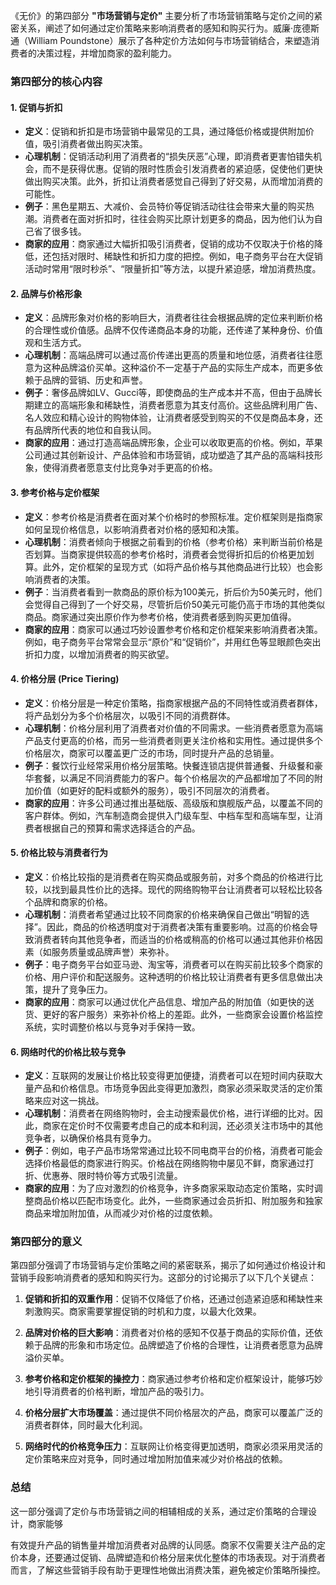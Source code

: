 《无价》的第四部分 **"市场营销与定价"** 主要分析了市场营销策略与定价之间的紧密关系，阐述了如何通过定价策略来影响消费者的感知和购买行为。威廉·庞德斯通（William Poundstone）展示了各种定价方法如何与市场营销结合，来塑造消费者的决策过程，并增加商家的盈利能力。

### 第四部分的核心内容

#### 1. **促销与折扣**
   - **定义**：促销和折扣是市场营销中最常见的工具，通过降低价格或提供附加价值，吸引消费者做出购买决策。
   - **心理机制**：促销活动利用了消费者的“损失厌恶”心理，即消费者更害怕错失机会，而不是获得优惠。促销的限时性质会引发消费者的紧迫感，促使他们更快做出购买决策。此外，折扣让消费者感觉自己得到了好交易，从而增加消费的可能性。
   - **例子**：黑色星期五、大减价、会员特价等促销活动往往会带来大量的购买热潮。消费者在面对折扣时，往往会购买比原计划更多的商品，因为他们认为自己省了很多钱。
   - **商家的应用**：商家通过大幅折扣吸引消费者，促销的成功不仅取决于价格的降低，还包括对限时、稀缺性和折扣力度的把控。例如，电子商务平台在大促销活动时常用“限时秒杀”、“限量折扣”等方法，以提升紧迫感，增加消费热度。

#### 2. **品牌与价格形象**
   - **定义**：品牌形象对价格的影响巨大，消费者往往会根据品牌的定位来判断价格的合理性或价值感。品牌不仅传递商品本身的功能，还传递了某种身份、价值观和生活方式。
   - **心理机制**：高端品牌可以通过高价传递出更高的质量和地位感，消费者往往愿意为这种品牌溢价买单。这种溢价不一定基于产品的实际生产成本，而更多依赖于品牌的营销、历史和声誉。
   - **例子**：奢侈品牌如LV、Gucci等，即使商品的生产成本并不高，但由于品牌长期建立的高端形象和稀缺性，消费者愿意为其支付高价。这些品牌利用广告、名人效应和精心设计的购物体验，让消费者感受到购买的不仅是商品本身，还有品牌所代表的地位和自我认同。
   - **商家的应用**：通过打造高端品牌形象，企业可以收取更高的价格。例如，苹果公司通过其创新设计、产品体验和市场营销，成功塑造了其产品的高端科技形象，使得消费者愿意支付比竞争对手更高的价格。

#### 3. **参考价格与定价框架**
   - **定义**：参考价格是消费者在面对某个价格时的参照标准。定价框架则是指商家如何呈现价格信息，以影响消费者对价格的感知和决策。
   - **心理机制**：消费者倾向于根据之前看到的价格（参考价格）来判断当前价格是否划算。当商家提供较高的参考价格时，消费者会觉得折扣后的价格更加划算。此外，定价框架的呈现方式（如将产品价格与其他商品进行比较）也会影响消费者的决策。
   - **例子**：当消费者看到一款商品的原价标为100美元，折后价为50美元时，他们会觉得自己得到了一个好交易，尽管折后价50美元可能仍高于市场的其他类似商品。商家通过突出原价作为参考价格，使消费者感到购买更加值得。
   - **商家的应用**：商家可以通过巧妙设置参考价格和定价框架来影响消费者决策。例如，电子商务平台常常会显示“原价”和“促销价”，并用红色等显眼颜色突出折扣力度，以增加消费者的购买欲望。

#### 4. **价格分层 (Price Tiering)**
   - **定义**：价格分层是一种定价策略，指商家根据产品的不同特性或消费者群体，将产品划分为多个价格层次，以吸引不同的消费群体。
   - **心理机制**：价格分层利用了消费者对价值的不同需求。一些消费者愿意为高端产品支付更高的价格，而另一些消费者则更关注价格和实用性。通过提供多个价格层次，商家可以覆盖更广泛的市场，同时提升产品的总销量。
   - **例子**：餐饮行业经常采用价格分层策略。快餐连锁店提供普通餐、升级餐和豪华套餐，以满足不同消费能力的客户。每个价格层次的产品都增加了不同的附加价值（如更好的配料或额外的服务），吸引不同层次的消费者。
   - **商家的应用**：许多公司通过推出基础版、高级版和旗舰版产品，以覆盖不同的客户群体。例如，汽车制造商会提供入门级车型、中档车型和高端车型，让消费者根据自己的预算和需求选择适合的产品。

#### 5. **价格比较与消费者行为**
   - **定义**：价格比较指的是消费者在购买商品或服务前，对多个商品的价格进行比较，以找到最具性价比的选择。现代的网络购物平台让消费者可以轻松比较各个品牌和商家的价格。
   - **心理机制**：消费者希望通过比较不同商家的价格来确保自己做出“明智的选择”。因此，商品的价格透明度对于消费者决策有重要影响。过高的价格会导致消费者转向其他竞争者，而适当的价格或稍高的价格可以通过其他非价格因素（如服务质量或品牌声誉）来弥补。
   - **例子**：电子商务平台如亚马逊、淘宝等，消费者可以在购买前比较多个商家的价格、用户评价和配送服务。这种透明的价格比较让消费者有更多信息做出决策，提升了竞争压力。
   - **商家的应用**：商家可以通过优化产品信息、增加产品的附加值（如更快的送货、更好的客户服务）来弥补价格上的差距。此外，一些商家会设置价格监控系统，实时调整价格以与竞争对手保持一致。

#### 6. **网络时代的价格比较与竞争**
   - **定义**：互联网的发展让价格比较变得更加便捷，消费者可以在短时间内获取大量产品和价格信息。市场竞争因此变得更加激烈，商家必须采取灵活的定价策略来应对这一挑战。
   - **心理机制**：消费者在网络购物时，会主动搜索最优价格，进行详细的比对。因此，商家在定价时不仅需要考虑自己的成本和利润，还必须关注市场中的其他竞争者，以确保价格具有竞争力。
   - **例子**：例如，电子产品市场常常通过比较不同电商平台的价格，消费者可能会选择价格最低的商家进行购买。价格战在网络购物中屡见不鲜，商家通过打折、优惠券、限时特价等方式吸引流量。
   - **商家的应用**：为了应对激烈的价格竞争，许多商家采取动态定价策略，实时调整商品价格以匹配市场变化。此外，一些商家通过会员折扣、附加服务和独家商品来增加附加值，从而减少对价格的过度依赖。

### 第四部分的意义

第四部分强调了市场营销与定价策略之间的紧密联系，揭示了如何通过价格设计和营销手段影响消费者的感知和购买行为。这部分的讨论揭示了以下几个关键点：

1. **促销和折扣的双重作用**：促销不仅降低了价格，还通过创造紧迫感和稀缺性来刺激购买。商家需要掌握促销的时机和力度，以最大化效果。

2. **品牌对价格的巨大影响**：消费者对价格的感知不仅基于商品的实际价值，还依赖于品牌的形象和市场定位。品牌塑造了价格的合理性，让消费者愿意为品牌溢价买单。

3. **参考价格和定价框架的操控力**：商家通过参考价格和定价框架设计，能够巧妙地引导消费者的价格判断，增加产品的吸引力。

4. **价格分层扩大市场覆盖**：通过提供不同价格层次的产品，商家可以覆盖广泛的消费者群体，同时最大化利润。

5. **网络时代的价格竞争压力**：互联网让价格变得更加透明，商家必须采用灵活的定价策略来应对竞争，同时通过增加附加值来减少对价格战的依赖。

### 总结

这一部分强调了定价与市场营销之间的相辅相成的关系，通过定价策略的合理设计，商家能够

有效提升产品的销售量并增加消费者对品牌的认同感。商家不仅需要关注产品的定价本身，还要通过促销、品牌塑造和价格分层来优化整体的市场表现。对于消费者而言，了解这些营销手段有助于更理性地做出消费决策，避免被定价策略所操控。
